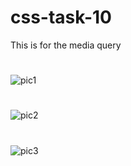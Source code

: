# css-task-10
This is for the media query 


#
![pic1](https://user-images.githubusercontent.com/67412243/89047763-791b9180-d36c-11ea-9344-7888d194154d.png)
#
![pic2](https://user-images.githubusercontent.com/67412243/89047697-6012e080-d36c-11ea-8b89-9c6ff865bea3.png)
#
![pic3](https://user-images.githubusercontent.com/67412243/89047714-6608c180-d36c-11ea-8157-2264d1a6cac1.png)
